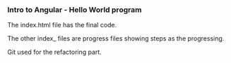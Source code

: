 ### Intro to Angular - Hello World program

The index.html file has the final code.

The other index_ files are progress files showing steps as the progressing.

Git used for the refactoring part.
